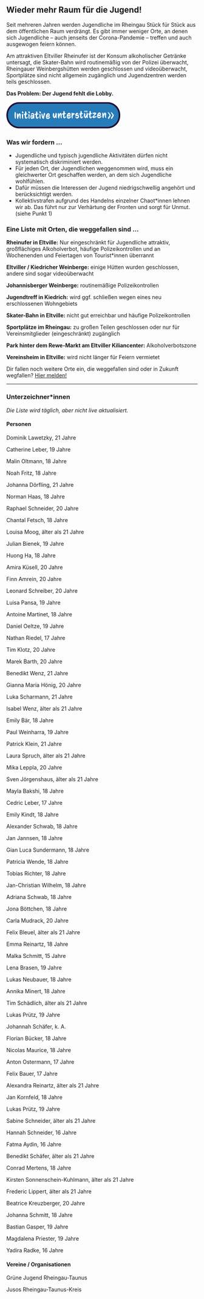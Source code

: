 ## Wieder mehr Raum für die Jugend!

Seit mehreren Jahren werden Jugendliche im Rheingau Stück für Stück aus dem öffentlichen Raum verdrängt. Es gibt immer weniger Orte, an denen sich Jugendliche – auch jenseits der Corona-Pandemie – treffen und auch ausgewogen feiern können. 

Am attraktiven Eltviller Rheinufer ist der Konsum alkoholischer Getränke untersagt, die Skater-Bahn wird routinemäßig von der Polizei überwacht, Rheingauer Weinbergshütten werden geschlossen und videoüberwacht, Sportplätze sind nicht allgemein zugänglich und Jugendzentren werden teils geschlossen.

**Das Problem: Der Jugend fehlt die Lobby.**

[![Initiative unterstützen](/button-small.png)](https://forms.gle/pg3r5DJwm6g1Dbwy5)

### Was wir fordern ...

- Jugendliche und typisch jugendliche Aktivitäten dürfen nicht systematisch diskriminiert werden.
- Für jeden Ort, der Jugendlichen weggenommen wird, muss ein gleichwerter Ort geschaffen werden, an dem sich Jugendliche wohlfühlen.
- Dafür müssen die Interessen der Jugend niedrigschwellig angehört und berücksichtigt werden.
- Kollektivstrafen aufgrund des Handelns einzelner Chaot\*innen lehnen wir ab. Das führt nur zur Verhärtung der Fronten und sorgt für Unmut. (siehe Punkt 1)

### Eine Liste mit Orten, die weggefallen sind ...
**Rheinufer in Eltville:** Nur eingeschränkt für Jugendliche attraktiv, großflächiges Alkoholverbot, häufige Polizeikontrollen und an Wochenenden und Feiertagen von Tourist\*innen überrannt

**Eltviller / Kiedricher Weinberge:** einige Hütten wurden geschlossen, andere sind sogar videoüberwacht

**Johannisberger Weinberge:** routinemäßige Polizeikontrollen

**Jugendtreff in Kiedrich:** wird ggf. schließen wegen eines neu erschlossenen Wohngebiets

**Skater-Bahn in Eltville:** nicht gut erreichbar und häufige Polizeikontrollen

**Sportplätze im Rheingau:** zu großen Teilen geschlossen oder nur für Vereinsmitglieder (eingeschränkt) zugänglich

**Park hinter dem Rewe-Markt am Eltviller Kiliancenter:** Alkoholverbotszone

**Vereinsheim in Eltville:** wird nicht länger für Feiern vermietet

Dir fallen noch weitere Orte ein, die weggefallen sind oder in Zukunft wegfallen? [Hier melden!](https://forms.gle/VE1cerB4QKc21n8r8)

---

### Unterzeichner\*innen
_Die Liste wird täglich, aber nicht live aktualisiert._

#### Personen
Dominik Lawetzky, 21 Jahre

Catherine Leber, 19 Jahre

Malin Oltmann, 18 Jahre

Noah Fritz, 18 Jahre

Johanna Dörfling, 21 Jahre

Norman Haas, 18 Jahre

Raphael Schneider, 20 Jahre

Chantal Fetsch, 18 Jahre

Louisa Moog, älter als 21 Jahre

Julian Bienek, 19 Jahre

Huong Ha, 18 Jahre

Amira Küsell, 20 Jahre

Finn Amrein, 20 Jahre

Leonard Schreiber, 20 Jahre

Luisa Pansa, 19 Jahre

Antoine Martinet, 18 Jahre

Daniel Oeltze, 19 Jahre

Nathan Riedel, 17 Jahre

Tim Klotz, 20 Jahre

Marek Barth, 20 Jahre

Benedikt Wenz, 21 Jahre

Gianna Maria Hönig, 20 Jahre

Luka Scharmann, 21 Jahre

Isabel Wenz, älter als 21 Jahre

Emily Bär, 18 Jahre

Paul Weinharra, 19 Jahre

Patrick Klein, 21 Jahre

Laura Spruch, älter als 21 Jahre

Mika Leppla, 20 Jahre

Sven Jörgenshaus, älter als 21 Jahre

Mayla Bakshi, 18 Jahre

Cedric Leber, 17 Jahre

Emily Kindt, 18 Jahre

Alexander Schwab, 18 Jahre

Jan Jannsen, 18 Jahre

Gian Luca Sundermann, 18 Jahre

Patricia Wende, 18 Jahre

Tobias Richter, 18 Jahre

Jan-Christian Wilhelm, 18 Jahre

Adriana Schwab, 18 Jahre

Jona Böttchen, 18 Jahre

Carla Mudrack, 20 Jahre

Felix Bleuel, älter als 21 Jahre

Emma Reinartz, 18 Jahre

Malka Schmitt, 15 Jahre

Lena Brasen, 19 Jahre

Lukas Neubauer, 18 Jahre

Annika Minert, 18 Jahre

Tim Schädlich, älter als 21 Jahre

Lukas Prütz, 19 Jahre

Johannah Schäfer, k. A.

Florian Bücker, 18 Jahre

Nicolas Maurice, 18 Jahre

Anton Ostermann, 17 Jahre

Felix Bauer, 17 Jahre

Alexandra Reinartz, älter als 21 Jahre

Jan Kornfeld, 18 Jahre

Lukas Prütz, 19 Jahre

Sabine Schneider, älter als 21 Jahre

Hannah Schneider, 16 Jahre

Fatma Aydin, 16 Jahre

Benedikt Schäfer, älter als 21 Jahre

Conrad Mertens, 18 Jahre

Kirsten Sonnenschein-Kuhlmann, älter als 21 Jahre

Frederic Lippert, älter als 21 Jahre

Beatrice Kreuzberger, 20 Jahre

Johanna Schmitt, 18 Jahre

Bastian Gasper, 19 Jahre

Magdalena Priester, 19 Jahre

Yadira Radke, 16 Jahre

#### Vereine / Organisationen
Grüne Jugend Rheingau-Taunus

Jusos Rheingau-Taunus-Kreis
